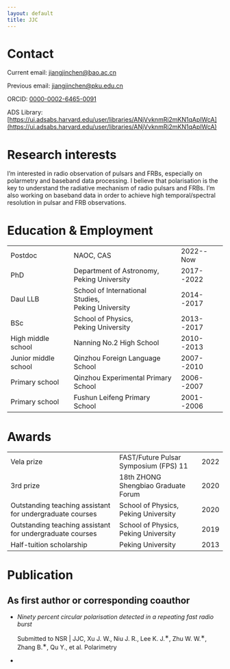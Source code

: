 ```yaml
---
layout: default
title: JJC
---
```

# Contact

Current email: jiangjinchen@bao.ac.cn

Previous email: jiangjinchen@pku.edu.cn

ORCID: [0000-0002-6465-0091](https://orcid.org/0000-0002-6465-0091)

ADS Library: [https://ui.adsabs.harvard.edu/user/libraries/ANjVvknmRi2mKN1qApIWcA](https://ui.adsabs.harvard.edu/user/libraries/ANjVvknmRi2mKN1qApIWcA)


# Research interests

I’m interested in radio observation of pulsars and FRBs, especially on polarmetry and baseband data processing. I believe that polarisation is the key to understand the radiative mechanism of radio pulsars and FRBs. I’m also working on baseband data in order to achieve high temporal/spectral resolution in pulsar and FRB observations.


# Education & Employment
<table>
  <tr>
    <td>Postdoc</td>
    <td>NAOC, CAS</td>
    <td>2022--Now</td>
  </tr>
  <tr>
    <td>PhD</td>
    <td>Department of Astronomy,<br>Peking University</td>
    <td>2017--2022</td>
  </tr>
  <tr>
    <td>Daul LLB</td>
    <td>School of International Studies,<br>Peking University</td>
    <td>2014--2017</td>
  </tr>
  <tr>
    <td>BSc</td>
    <td>School of Physics,<br>Peking University</td>
    <td>2013--2017</td>
  </tr>
  <tr>
    <td>High middle school</td>
    <td>Nanning No.2 High School</td>
    <td>2010--2013</td>
  </tr>
  <tr>
    <td>Junior middle school</td>
    <td>Qinzhou Foreign Language School</td>
    <td>2007--2010</td>
  </tr>
  <tr>
    <td>Primary school</td>
    <td>Qinzhou Experimental Primary School</td>
    <td>2006--2007</td>
  </tr>
  <tr>
    <td>Primary school</td>
    <td>Fushun Leifeng Primary School</td>
    <td>2001--2006</td>
  </tr>
</table>


# Awards

<table>
  <tr>
    <td>Vela prize</td>
    <td>FAST/Future Pulsar Symposium (FPS) 11</td>
    <td>2022</td>
  </tr>
  <tr>
    <td>3rd prize</td>
    <td>18th ZHONG Shengbiao Graduate Forum</td>
    <td>2020</td>
  </tr>
  <tr>
    <td>Outstanding teaching assistant for undergraduate courses</td>
    <td>School of Physics, Peking University</td>
    <td>2020</td>
  </tr>
  <tr>
    <td>Outstanding teaching assistant for undergraduate courses</td>
    <td>School of Physics, Peking University</td>
    <td>2019</td>
  </tr>
  <tr>
    <td>Half-tuition scholarship</td>
    <td>Peking University</td>
    <td>2013</td>
  </tr>
</table>

# Publication

## As first author or corresponding coauthor

- *Ninety percent circular polarisation detected in a repeating fast radio burst*

  Submitted to NSR | JJC, Xu J. W., Niu J. R., Lee K. J.<sup>∗</sup>, Zhu W. W.<sup>∗</sup>, Zhang B.<sup>∗</sup>, Qu Y., et al. Polarimetry
- 
